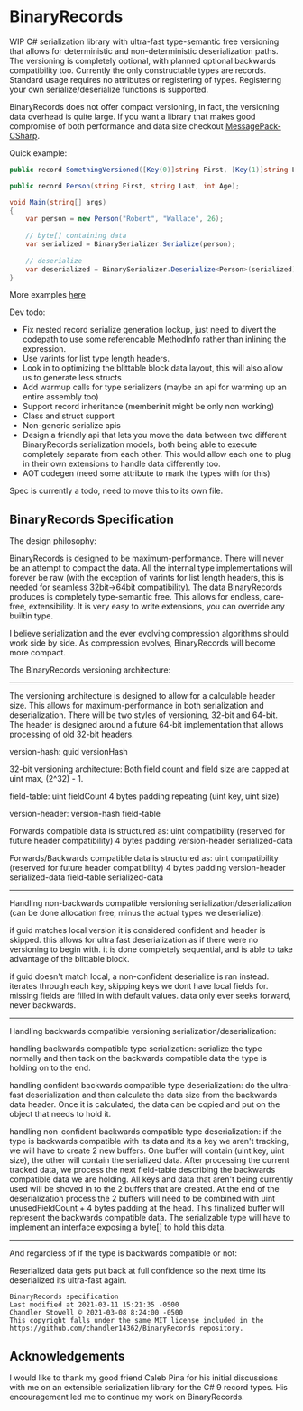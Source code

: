 # BinaryRecords

WIP C# serialization library with ultra-fast type-semantic free versioning that allows for deterministic and non-deterministic deserialization paths. 
The versioning is completely optional, with planned optional backwards compatibility too. Currently the only constructable types are records. Standard usage requires no attributes or registering of types. Registering your own serialize/deserialize functions is supported.

BinaryRecords does not offer compact versioning, in fact, the versioning data overhead is quite large. If you want a library that makes good compromise of both performance and data size checkout 
[MessagePack-CSharp](https://github.com/neuecc/MessagePack-CSharp).

Quick example:

```cs
public record SomethingVersioned([Key(0)]string First, [Key(1)]string Last, [Key(2)]int Age);

public record Person(string First, string Last, int Age);

void Main(string[] args) 
{
    var person = new Person("Robert", "Wallace", 26);
    
    // byte[] containing data
    var serialized = BinarySerializer.Serialize(person);
    
    // deserialize
    var deserialized = BinarySerializer.Deserialize<Person>(serialized);
}
```

More examples [here](https://github.com/chandler14362/BinaryRecords/blob/main/ConsoleTest/Program.cs)

Dev todo:
 - Fix nested record serialize generation lockup, just need to divert the codepath to use some referencable MethodInfo rather than inlining the expression.
 - Use varints for list type length headers.
 - Look in to optimizing the blittable block data layout, this will also allow us to generate less structs
 - Add warmup calls for type serializers (maybe an api for warming up an entire assembly too)
 - Support record inheritance (memberinit might be only non working)
 - Class and struct support
 - Non-generic serialize apis
 - Design a friendly api that lets you move the data between two different BinaryRecords serialization models, both being able to execute completely separate from each other. This would allow each one to plug in their own extensions to handle data differently too.
 - AOT codegen (need some attribute to mark the types with for this)

Spec is currently a todo, need to move this to its own file.

BinaryRecords Specification
---

The design philosophy:

BinaryRecords is designed to be maximum-performance. There will never be an attempt to compact the data. All the internal type implementations will forever be raw (with the exception of varints for list length headers, this is needed for seamless 32bit->64bit compatibility).
The data BinaryRecords produces is completely type-semantic free. This allows for endless, care-free, extensibility.
It is very easy to write extensions, you can override any builtin type.

I believe serialization and the ever evolving compression algorithms should work side by side. As compression evolves, BinaryRecords will become more compact.

The BinaryRecords versioning architecture:

---

The versioning architecture is designed to allow for a calculable header size. This allows for maximum-performance in both serialization and deserialization.
There will be two styles of versioning, 32-bit and 64-bit. The header is designed around a future 64-bit implementation that allows processing of old 32-bit headers.

version-hash:
guid versionHash

32-bit versioning architecture: 
Both field count and field size are capped at uint max, (2^32) - 1.

field-table:
uint fieldCount
4 bytes padding
repeating (uint key, uint size)

version-header:
version-hash
field-table

Forwards compatible data is structured as:
uint compatibility (reserved for future header compatibility)
4 bytes padding
version-header
serialized-data

Forwards/Backwards compatible data is structured as:
uint compatibility (reserved for future header compatibility)
4 bytes padding
version-header
serialized-data
field-table
serialized-data

---

Handling non-backwards compatible versioning serialization/deserialization (can be done allocation free, minus the actual types we deserialize):

if guid matches local version it is considered confident and header is skipped.
this allows for ultra fast deserialization as if there were no versioning to begin with.
it is done completely sequential, and is able to take advantage of the blittable block.

if guid doesn't match local, a non-confident deserialize is ran instead.
iterates through each key, skipping keys we dont have local fields for.
missing fields are filled in with default values.
data only ever seeks forward, never backwards.

---

Handling backwards compatible versioning serialization/deserialization:

handling backwards compatible type serialization:
serialize the type normally and then tack on the backwards compatible data the type is holding on to the end.

handling confident backwards compatible type deserialization:
do the ultra-fast deserialization and then calculate the data size from the backwards data header. Once it is calculated, the data can be copied and put on the object that needs to hold it.

handling non-confident backwards compatible type deserialization:
if the type is backwards compatible with its data and its a key we aren't tracking,
we will have to create 2 new buffers. One buffer will contain (uint key, uint size), the other will contain the serialized data. 
After processing the current tracked data, we process the next field-table describing the backwards compatible data we are holding.
All keys and data that aren't being currently used will be shoved in to the 2 buffers that are created.
At the end of the deserialization process the 2 buffers will need to be combined with uint unusedFieldCount + 4 bytes padding at the head.
This finalized buffer will represent the backwards compatible data.
The serializable type will have to implement an interface exposing a byte[] to hold this data.

---

And regardless of if the type is backwards compatible or not:

Reserialized data gets put back at full confidence so the next time its deserialized its ultra-fast again.

```
BinaryRecords specification
Last modified at 2021-03-11 15:21:35 -0500
Chandler Stowell © 2021-03-08 8:24:00 -0500
This copyright falls under the same MIT license included in the https://github.com/chandler14362/BinaryRecords repository.
```

Acknowledgements
---
I would like to thank my good friend Caleb Pina for his initial discussions with me on an extensible serialization library for the C# 9 record types. His encouragement led me to continue my work on BinaryRecords.
